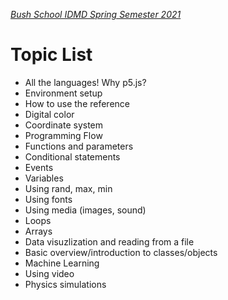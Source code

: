 [_Bush School IDMD Spring Semester 2021_](https://chandrunarayan.github.io/idmd/)

# Topic List
* All the languages! Why p5.js?
* Environment setup
* How to use the reference
* Digital color
* Coordinate system
* Programming Flow
* Functions and parameters
* Conditional statements
* Events
* Variables
* Using rand, max, min
* Using fonts
* Using media (images, sound)
* Loops
* Arrays
* Data visuzlization and reading from a file
* Basic overview/introduction to classes/objects
* Machine Learning
* Using video
* Physics simulations